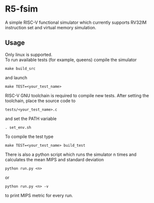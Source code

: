 # R5-fsim
A simple RISC-V functional simulator which currently supports RV32IM instruction set and virtual memory simulation.

## Usage
Only linux is supported.  
To run available tests (for example, queens) compile the simulator
```console
make build_src
```
and launch  
```console
make TEST=<your_test_name>
```
RISC-V GNU toolchain is required to compile new tests. After setting the toolchain, place the source code to 
```console
tests/<your_test_name>.c  
```
and set the PATH variable
```console
. set_env.sh
```
To compile the test type
```console
make TEST=<your_test_name> build_test 
```
There is also a python script which runs the simulator n times and calculates the mean MIPS and standard deviation
```console
python run.py <n>
```
or 
```console
python run.py <n> -v
```
to print MIPS metric for every run.  

